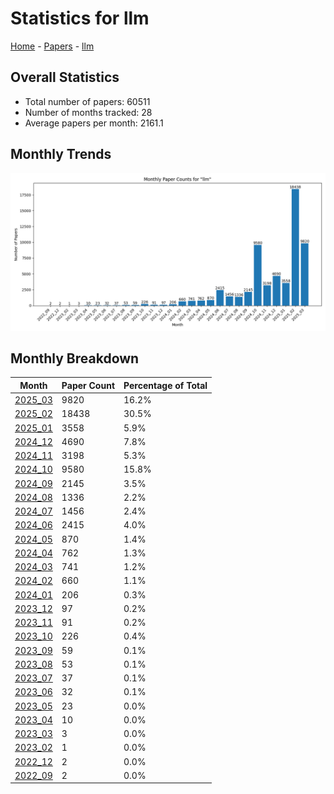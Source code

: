 # Statistics for llm

[Home](https://arxcompass.github.io) - [Papers](https://arxcompass.github.io/papers) - [llm](https://arxcompass.github.io/papers/llm)

## Overall Statistics

- Total number of papers: 60511
- Number of months tracked: 28
- Average papers per month: 2161.1

## Monthly Trends

![Monthly Paper Counts](monthly_stats.png)

## Monthly Breakdown

| Month | Paper Count | Percentage of Total |
| --- | --- | --- |
| [2025_03](./2025_03/papers_1.md) | 9820 | 16.2% |
| [2025_02](./2025_02/papers_1.md) | 18438 | 30.5% |
| [2025_01](./2025_01/papers_1.md) | 3558 | 5.9% |
| [2024_12](./2024_12/papers_1.md) | 4690 | 7.8% |
| [2024_11](./2024_11/papers_1.md) | 3198 | 5.3% |
| [2024_10](./2024_10/papers_1.md) | 9580 | 15.8% |
| [2024_09](./2024_09/papers_1.md) | 2145 | 3.5% |
| [2024_08](./2024_08/papers_1.md) | 1336 | 2.2% |
| [2024_07](./2024_07/papers_1.md) | 1456 | 2.4% |
| [2024_06](./2024_06/papers_1.md) | 2415 | 4.0% |
| [2024_05](./2024_05/papers_1.md) | 870 | 1.4% |
| [2024_04](./2024_04/papers_1.md) | 762 | 1.3% |
| [2024_03](./2024_03/papers_1.md) | 741 | 1.2% |
| [2024_02](./2024_02/papers_1.md) | 660 | 1.1% |
| [2024_01](./2024_01/papers_1.md) | 206 | 0.3% |
| [2023_12](./2023_12/papers_1.md) | 97 | 0.2% |
| [2023_11](./2023_11/papers_1.md) | 91 | 0.2% |
| [2023_10](./2023_10/papers_1.md) | 226 | 0.4% |
| [2023_09](./2023_09/papers_1.md) | 59 | 0.1% |
| [2023_08](./2023_08/papers_1.md) | 53 | 0.1% |
| [2023_07](./2023_07/papers_1.md) | 37 | 0.1% |
| [2023_06](./2023_06/papers_1.md) | 32 | 0.1% |
| [2023_05](./2023_05/papers_1.md) | 23 | 0.0% |
| [2023_04](./2023_04/papers_1.md) | 10 | 0.0% |
| [2023_03](./2023_03/papers_1.md) | 3 | 0.0% |
| [2023_02](./2023_02/papers_1.md) | 1 | 0.0% |
| [2022_12](./2022_12/papers_1.md) | 2 | 0.0% |
| [2022_09](./2022_09/papers_1.md) | 2 | 0.0% |
